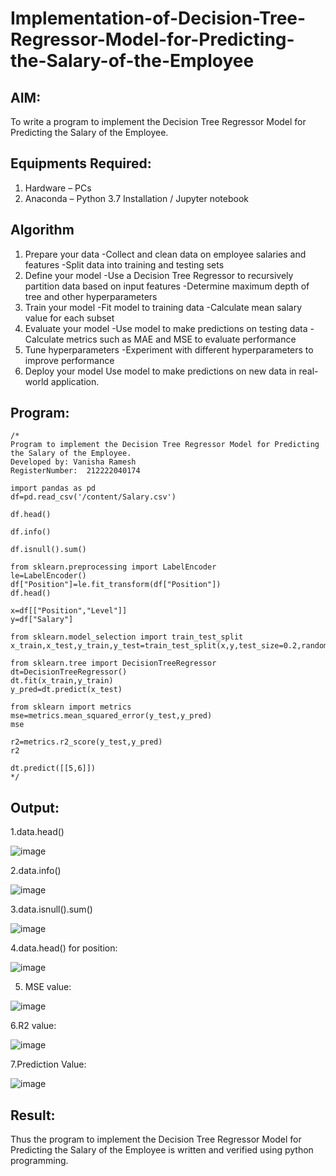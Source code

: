 # Implementation-of-Decision-Tree-Regressor-Model-for-Predicting-the-Salary-of-the-Employee

## AIM:
To write a program to implement the Decision Tree Regressor Model for Predicting the Salary of the Employee.

## Equipments Required:
1. Hardware – PCs
2. Anaconda – Python 3.7 Installation / Jupyter notebook

## Algorithm
1. Prepare your data -Collect and clean data on employee salaries and features -Split data into training and testing sets
2. Define your model -Use a Decision Tree Regressor to recursively partition data based on input features -Determine maximum depth of tree and other hyperparameters
3. Train your model -Fit model to training data -Calculate mean salary value for each subset
4. Evaluate your model -Use model to make predictions on testing data -Calculate metrics such as MAE and MSE to evaluate performance
5. Tune hyperparameters -Experiment with different hyperparameters to improve performance
6. Deploy your model Use model to make predictions on new data in real-world application.

## Program:
```
/*
Program to implement the Decision Tree Regressor Model for Predicting the Salary of the Employee.
Developed by: Vanisha Ramesh
RegisterNumber:  212222040174

import pandas as pd
df=pd.read_csv('/content/Salary.csv')

df.head()

df.info()

df.isnull().sum()

from sklearn.preprocessing import LabelEncoder
le=LabelEncoder()
df["Position"]=le.fit_transform(df["Position"])
df.head()

x=df[["Position","Level"]]
y=df["Salary"]

from sklearn.model_selection import train_test_split
x_train,x_test,y_train,y_test=train_test_split(x,y,test_size=0.2,random_state=2)

from sklearn.tree import DecisionTreeRegressor
dt=DecisionTreeRegressor()
dt.fit(x_train,y_train)
y_pred=dt.predict(x_test)

from sklearn import metrics
mse=metrics.mean_squared_error(y_test,y_pred)
mse

r2=metrics.r2_score(y_test,y_pred)
r2

dt.predict([[5,6]])
*/
```

## Output:
1.data.head()

![image](https://github.com/Vanisha0609/Implementation-of-Decision-Tree-Regressor-Model-for-Predicting-the-Salary-of-the-Employee/assets/119104009/0d168976-fcc6-4195-8ac3-ce5ac2aab830)

2.data.info()

![image](https://github.com/Vanisha0609/Implementation-of-Decision-Tree-Regressor-Model-for-Predicting-the-Salary-of-the-Employee/assets/119104009/3bd8abf4-8568-4a82-966d-923852fac25a)

3.data.isnull().sum()

![image](https://github.com/Vanisha0609/Implementation-of-Decision-Tree-Regressor-Model-for-Predicting-the-Salary-of-the-Employee/assets/119104009/84394276-95e6-43b5-8283-94b8c2f3c9c2)

4.data.head() for position:

![image](https://github.com/Vanisha0609/Implementation-of-Decision-Tree-Regressor-Model-for-Predicting-the-Salary-of-the-Employee/assets/119104009/7625904c-44e8-427b-ac73-e53567ea5ea7)


5. MSE value:

![image](https://github.com/Vanisha0609/Implementation-of-Decision-Tree-Regressor-Model-for-Predicting-the-Salary-of-the-Employee/assets/119104009/7cb439b6-5d83-4b54-b3ce-897142f237bd)


6.R2 value:

![image](https://github.com/Vanisha0609/Implementation-of-Decision-Tree-Regressor-Model-for-Predicting-the-Salary-of-the-Employee/assets/119104009/1f7fc08f-12f7-4d7a-b060-e374a99b02c9)

7.Prediction Value:

![image](https://github.com/Vanisha0609/Implementation-of-Decision-Tree-Regressor-Model-for-Predicting-the-Salary-of-the-Employee/assets/119104009/ae519a28-03a4-4f7c-b97d-c99a5fc49c75)


## Result:
Thus the program to implement the Decision Tree Regressor Model for Predicting the Salary of the Employee is written and verified using python programming.
